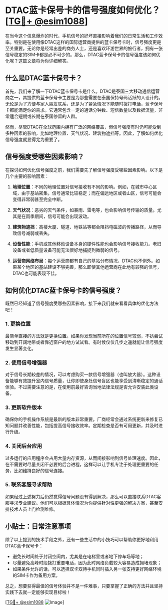 # DTAC蓝卡保号卡的信号强度如何优化？[[TG💪+ @esim1088](https://t.me/s/esim1088)]

在当今这个信息爆炸的时代，手机信号的好坏直接影响着我们的日常生活和工作效率。特别是在使用像DTAC这样的国际运营商提供的蓝卡保号卡时，信号强度更是至关重要。无论你是经常出差的商务人士，还是喜欢环游世界的旅行者，拥有一张信号稳定的SIM卡都是必不可少的。那么，DTAC蓝卡保号卡的信号强度该如何优化呢？这篇文章将为你详细解答。

## 什么是DTAC蓝卡保号卡？

首先，我们来了解一下DTAC蓝卡保号卡是什么。DTAC是泰国三大移动通信运营商之一，其提供的蓝卡保号卡主要是为那些需要在泰国保持号码活跃的人设计的。无论是为了方便与家人朋友联系，还是为了紧急情况下能随时拨打电话，蓝卡保号卡都能满足你的需求。它通常包含一定的通话分钟数、短信数量以及数据流量，非常适合短期或长期在泰国停留的人群。

然而，尽管DTAC在全球范围内拥有广泛的网络覆盖，但信号强度有时仍可能受到多种因素的影响，比如地理位置、天气状况、建筑物遮挡等。因此，了解如何优化信号强度就显得尤为重要了。

## 信号强度受哪些因素影响？

在探讨如何优化信号强度之前，我们需要先了解信号强度受哪些因素影响。以下是几个主要的影响因素：

1. **地理位置**：不同的地理位置对信号接收有不同的影响。例如，在城市中心区域，由于基站密集，信号通常比较稳定；而在偏远地区或者山区，信号可能会变得非常弱甚至完全中断。
   
2. **天气状况**：恶劣的天气条件，如暴雨、雷电等，也会影响信号传输的质量。尤其是在雨季期间，信号可能会出现波动。

3. **建筑物遮挡**：高楼大厦、隧道、地铁站等都会阻挡电磁波的传播路径，从而导致信号减弱或丢失。

4. **设备性能**：手机或其他移动设备本身的硬件性能也会影响信号接收能力。老旧设备或者低质量设备可能无法很好地捕捉到微弱的信号。

5. **运营商网络布局**：每个运营商都有自己的基站分布情况，DTAC也不例外。如果某个地区的基站建设不够完善，那么即使其他运营商在此地有较强的信号，DTAC也可能表现不佳。

## 如何优化DTAC蓝卡保号卡的信号强度？

既然已经知道了信号强度受哪些因素影响，接下来我们就来看看具体的优化方法吧！

### 1. 更换位置

最简单直接的方法就是更换位置。如果你发现当前所在的位置信号较弱，不妨尝试移动到开阔地带或者靠近窗户的地方试试看。有时候仅仅几步之遥就能让信号强度发生显著变化。

### 2. 使用信号增强器

对于信号长期较差的情况，可以考虑购买一款信号增强器（也叫放大器）。这种设备能够有效提升室内信号质量，让你即使身处信号盲区也能享受到清晰稳定的通话体验。不过需要注意的是，在使用前最好咨询当地法律法规是否允许安装此类设备。

### 3. 更新软件版本

确保你的手机操作系统是最新的版本非常重要。厂商经常会通过系统更新来修复已知问题并改善性能，包括提高信号接收效率。定期检查是否有可用更新，并及时进行升级。

### 4. 关闭后台应用

过多运行的应用程序会占用大量内存资源，从而间接影响到信号处理速度。因此，在不需要时尽量关闭不必要的后台进程，这样可以让手机专注于处理更重要的任务，比如维持良好的信号连接。

### 5. 联系客服寻求帮助

如果经过上述努力后仍然觉得信号问题没有得到解决，那么可以直接联系DTAC客服寻求专业建议。他们可以根据具体情况为你提供针对性更强的解决方案，甚至安排技术人员上门检测维修。

## 小贴士：日常注意事项

除了以上提到的技术手段之外，还有一些生活中的小技巧可以帮助你更好地利用DTAC蓝卡保号卡：

- 避免长时间处于封闭空间内，尤其是在电梯里或者地下停车场等地；
- 尽量避免高峰时段拨打重要电话，因为此时网络负载较大容易造成拥堵现象；
- 如果条件允许的话，可以选择双卡双待手机同时插入另一张支持更好网络环境的SIM卡作为备用方案。

总之，想要获得最佳的信号体验并不是一件难事，只要掌握了正确的方法并且坚持实践下去就一定能够实现目标啦！

[[TG💪+ @esim1088](https://t.me/s/esim1088) ![Image](https://i.postimg.cc/4NQfJmqS/Snipaste-2025-05-13-00-14-12.png)]